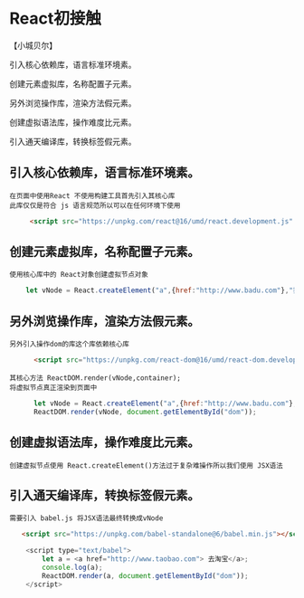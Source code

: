 # React初接触

【小城贝尔】

引入核心依赖库，语言标准环境素。

创建元素虚拟库，名称配置子元素。

另外浏览操作库，渲染方法假元素。

创建虚拟语法库，操作难度比元素。

引入通天编译库，转换标签假元素。

## 引入核心依赖库，语言标准环境素。
    在页面中使用React 不使用构建工具首先引入其核心库
    此库仅仅是符合 js 语言规范所以可以在任何环境下使用
```html
     <script src="https://unpkg.com/react@16/umd/react.development.js" crossorigin></script>
``` 
## 创建元素虚拟库，名称配置子元素。
    使用核心库中的 React对象创建虚拟节点对象
```js
    let vNode = React.createElement("a",{href:"http://www.badu.com"},"我是标签中文字"); 
```
## 另外浏览操作库，渲染方法假元素。
    另外引入操作dom的库这个库依赖核心库
```html
      <script src="https://unpkg.com/react-dom@16/umd/react-dom.development.js" crossorigin></script>
``` 
    其核心方法 ReactDOM.render(vNode,container);
    将虚拟节点真正渲染到页面中
```js
      let vNode = React.createElement("a",{href:"http://www.badu.com"},"我是标签中文字"); 
      ReactDOM.render(vNode, document.getElementById("dom"));
```
## 创建虚拟语法库，操作难度比元素。
    创建虚拟节点使用 React.createElement()方法过于复杂难操作所以我们使用 JSX语法
## 引入通天编译库，转换标签假元素。
    需要引入 babel.js 将JSX语法最终转换成vNode 
```html
   <script src="https://unpkg.com/babel-standalone@6/babel.min.js"></script>
```

```js
    <script type="text/babel">
        let a = <a href="http://www.taobao.com"> 去淘宝</a>; 
        console.log(a); 
        ReactDOM.render(a, document.getElementById("dom"));
    </script>
```